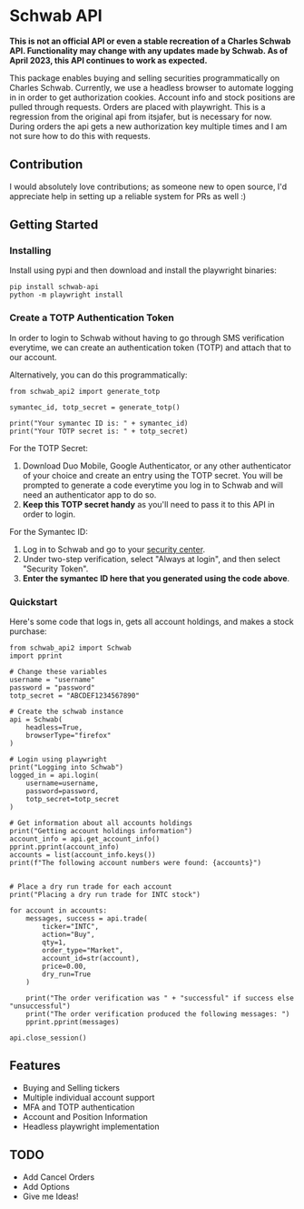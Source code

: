 # Schwab API

**This is not an official API or even a stable recreation of a Charles Schwab API. Functionality may change with any updates made by Schwab. As of April 2023, this API continues to work as expected.**

This package enables buying and selling securities programmatically on Charles Schwab. Currently, we use a headless browser to automate logging in in order to get authorization cookies. Account info and stock positions are pulled through requests. Orders are placed with playwright. This is a regression from the original api from itsjafer, but is necessary for now. During orders the api gets a new authorization key multiple times and I am not sure how to do this with requests.


## Contribution

I would absolutely love contributions; as someone new to open source, I'd appreciate help in setting up a reliable system for PRs as well :)

## Getting Started

### Installing

Install using pypi and then download and install the playwright binaries:

```
pip install schwab-api
python -m playwright install
```

### Create a TOTP Authentication Token

In order to login to Schwab without having to go through SMS verification everytime, we can create an authentication token (TOTP) and attach that to our account.

Alternatively, you can do this programmatically:

```
from schwab_api2 import generate_totp

symantec_id, totp_secret = generate_totp()

print("Your symantec ID is: " + symantec_id)
print("Your TOTP secret is: " + totp_secret)
```

For the TOTP Secret:

1. Download Duo Mobile, Google Authenticator, or any other authenticator of your choice and create an entry using the TOTP secret. You will be prompted to generate a code everytime you log in to Schwab and will need an authenticator app to do so.
2. **Keep this TOTP secret handy** as you'll need to pass it to this API in order to login.

For the Symantec ID:

1. Log in to Schwab and go to your [security center](https://client.schwab.com/clientapps/access/securityCenter#/main/epass). 
1. Under two-step verification, select "Always at login", and then select "Security Token". 
1. **Enter the symantec ID here that you generated using the code above**.

### Quickstart

Here's some code that logs in, gets all account holdings, and makes a stock purchase:
```
from schwab_api2 import Schwab
import pprint

# Change these variables
username = "username"
password = "password"
totp_secret = "ABCDEF1234567890"

# Create the schwab instance
api = Schwab(
    headless=True,
    browserType="firefox"
)

# Login using playwright
print("Logging into Schwab")
logged_in = api.login(
    username=username,
    password=password,
    totp_secret=totp_secret
)

# Get information about all accounts holdings
print("Getting account holdings information")
account_info = api.get_account_info()
pprint.pprint(account_info)
accounts = list(account_info.keys())
print(f"The following account numbers were found: {accounts}")


# Place a dry run trade for each account
print("Placing a dry run trade for INTC stock")

for account in accounts:
    messages, success = api.trade(
        ticker="INTC",
        action="Buy",
        qty=1,
        order_type="Market",
        account_id=str(account),
        price=0.00,
        dry_run=True
    )

    print("The order verification was " + "successful" if success else "unsuccessful")
    print("The order verification produced the following messages: ")
    pprint.pprint(messages)

api.close_session()
```

## Features

* Buying and Selling tickers
* Multiple individual account support
* MFA and TOTP authentication
* Account and Position Information
* Headless playwright implementation

## TODO
* Add Cancel Orders
* Add Options
* Give me Ideas!

